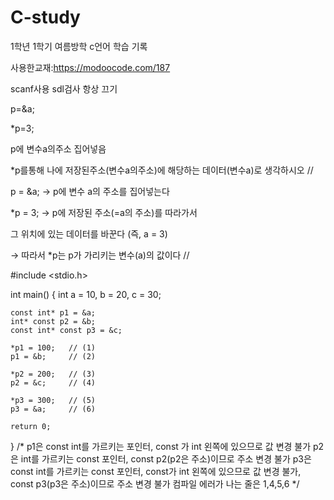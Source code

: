 # C-study
1학년 1학기 여름방학 c언어 학습 기록

사용한교재:https://modoocode.com/187

scanf사용 sdl검사 항상 끄기

p=&a;

*p=3;

p에 변수a의주소 집어넣음

*p를통해 나에 저장된주소(변수a의주소)에 해당하는 데이터(변수a)로 생각하시오
//

p = &a; → p에 변수 a의 주소를 집어넣는다

*p = 3; → p에 저장된 주소(=a의 주소)를 따라가서

그 위치에 있는 데이터를 바꾼다 (즉, a = 3)

→ 따라서 *p는 p가 가리키는 변수(a)의 값이다
//


#include <stdio.h>

int main() {
    int a = 10, b = 20, c = 30;

    const int* p1 = &a;
    int* const p2 = &b;
    const int* const p3 = &c;

    *p1 = 100;   // (1)
    p1 = &b;     // (2)

    *p2 = 200;   // (3)
    p2 = &c;     // (4)

    *p3 = 300;   // (5)
    p3 = &a;     // (6)

    return 0;
}
/*
p1은 const int를 가르키는 포인터, 
const 가 int 왼쪽에 있으므로 값 변경 불가
p2은 int를 가르키는 const 포인터, 
const p2(p2은 주소)이므로 주소 변경 불가
p3은 const int를 가르키는 const 포인터, 
const가 int 왼쪽에 있으므로 값 변경 불가, 
const p3(p3은 주소)이므로 주소 변경 불가 
컴파일 에러가 나는 줄은 1,4,5,6
*/
